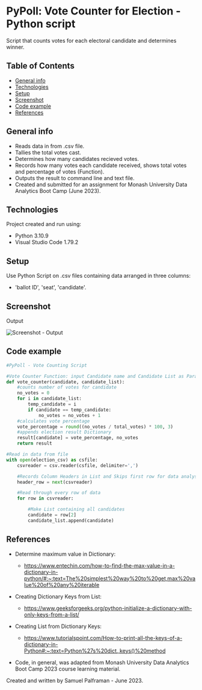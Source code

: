 # PyPoll: Vote Counter for Election - Python script

Script that counts votes for each electoral candidate and determines winner.

## Table of Contents

- [General info](#general-info)
- [Technologies](#technologies)
- [Setup](#setup)
- [Screenshot](#screenshot)
- [Code example](#code-example)
- [References](#references)

## General info

- Reads data in from .csv file.
- Tallies the total votes cast.
- Determines how many candidates recieved votes.
- Records how many votes each candidate received, shows total votes and percentage of votes (Function).
- Outputs the result to command line and text file.
- Created and submitted for an assignment for Monash University Data Analytics Boot Camp (June 2023).

## Technologies

Project created and run using:

- Python 3.10.9
- Visual Studio Code 1.79.2

## Setup 

Use Python Script on .csv files containing data arranged in three columns:

- 'ballot ID', 'seat', 'candidate'.

## Screenshot

Output

![Screenshot - Output](https://github.com/PianoPalf/python-challenge/assets/119825935/b043caa9-be06-44d2-a259-2c1e78325bd4)

## Code example

```python
#PyPoll - Vote Counting Script

#Vote Counter Function: input Candidate name and Candidate List as Parameters
def vote_counter(candidate, candidate_list):
    #counts number of votes for candidate
    no_votes = 0
    for i in candidate_list:
        temp_candidate = i
        if candidate == temp_candidate:
            no_votes = no_votes + 1
    #calculates vote percentage
    vote_percentage = round((no_votes / total_votes) * 100, 3)
    #appends election result Dictionary
    result[candidate] = vote_percentage, no_votes
    return result

#Read in data from file
with open(election_csv) as csfile:
    csvreader = csv.reader(csfile, delimiter=',')

    #Records Column Headers in List and Skips first row for data analysis
    header_row = next(csvreader)

    #Read through every row of data
    for row in csvreader:

        #Make List containing all candidates
        candidate = row[2]
        candidate_list.append(candidate)
```

## References

- Determine maximum value in Dictionary:
  - https://www.entechin.com/how-to-find-the-max-value-in-a-dictionary-in-python/#:~:text=The%20simplest%20way%20to%20get,max%20value%20of%20any%20iterable

- Creating Dictionary Keys from List:
  - https://www.geeksforgeeks.org/python-initialize-a-dictionary-with-only-keys-from-a-list/

- Creating List from Dictionary Keys:
  - https://www.tutorialspoint.com/How-to-print-all-the-keys-of-a-dictionary-in-Python#:~:text=Python%27s%20dict.,keys()%20method

- Code, in general, was adapted from Monash University Data Analytics Boot Camp 2023 course learning material.



Created and written by Samuel Palframan - June 2023.









